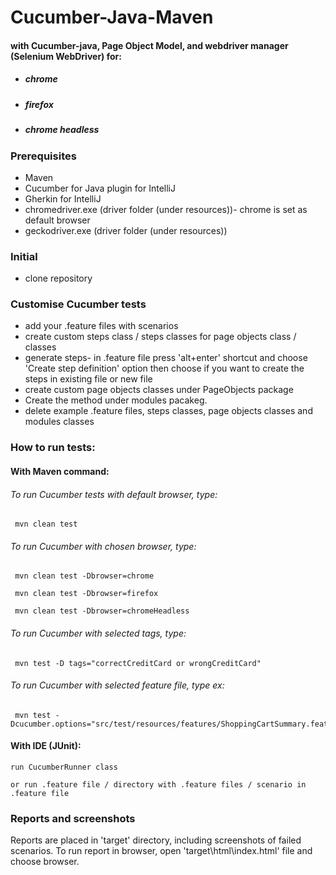 # Cucumber-Java-Maven
#### with Cucumber-java, Page Object Model, and webdriver manager (Selenium WebDriver) for:
* ##### chrome
* ##### firefox
* ##### chrome headless

### Prerequisites
* Maven
* Cucumber for Java plugin for IntelliJ
* Gherkin for IntelliJ
* chromedriver.exe (driver folder (under resources))- chrome is set as default browser
* geckodriver.exe (driver folder (under resources))

### Initial
* clone repository

### Customise Cucumber tests
* add your .feature files with scenarios
* create custom steps class / steps classes  for page objects class / classes
* generate steps- in .feature file press 'alt+enter' shortcut and choose 'Create step definition' option then choose if you want to create the steps in existing file or new file
* create custom page objects classes under PageObjects package
* Create the method under modules pacakeg.
* delete example .feature files, steps classes, page objects classes and modules classes

### How to run tests:
#### With Maven command:

###### To run Cucumber tests with default browser, type:
```
 mvn clean test 
```

###### To run Cucumber with chosen browser, type:
``` 
 mvn clean test -Dbrowser=chrome
```
```
 mvn clean test -Dbrowser=firefox
```
```
 mvn clean test -Dbrowser=chromeHeadless
```
###### To run Cucumber with selected tags, type:
``` 
 mvn test -D tags="correctCreditCard or wrongCreditCard"
```

###### To run Cucumber with selected feature file, type ex:
``` 
 mvn test -Dcucumber.options="src/test/resources/features/ShoppingCartSummary.feature"
```
 


#### With IDE (JUnit):
```
run CucumberRunner class
```
```
or run .feature file / directory with .feature files / scenario in .feature file
```

### Reports and screenshots
Reports are placed in 'target' directory, including screenshots of failed scenarios.
To run report in browser, open 'target\html\index.html' file and choose browser.

